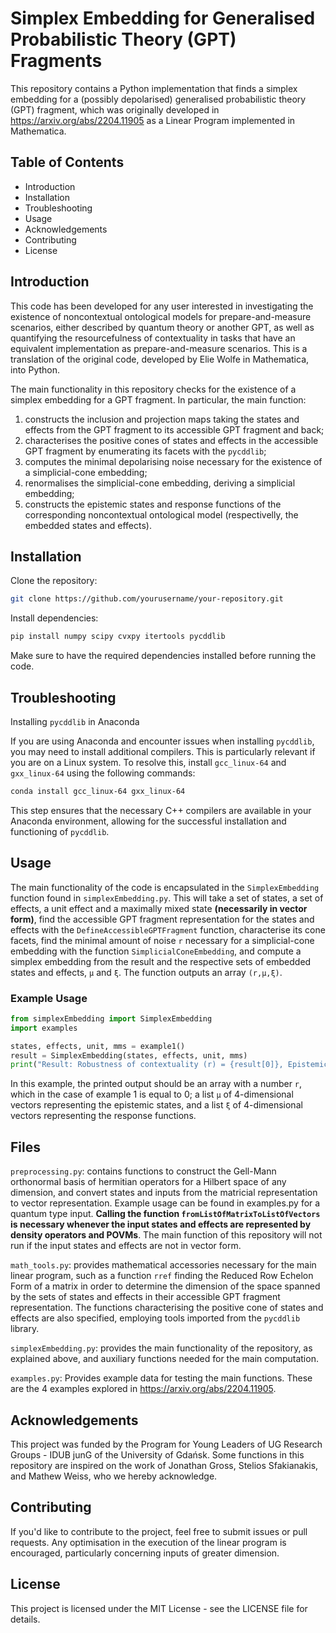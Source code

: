 # Simplex Embedding for Generalised Probabilistic Theory (GPT) Fragments

This repository contains a Python implementation that finds a simplex embedding for a (possibly depolarised) generalised probabilistic theory (GPT) fragment, which was originally developed in <https://arxiv.org/abs/2204.11905> as a Linear Program implemented in Mathematica.

## Table of Contents
- Introduction
- Installation
- Troubleshooting
- Usage
- Acknowledgements
- Contributing
- License

## Introduction

This code has been developed for any user interested in investigating the existence of noncontextual ontological models for prepare-and-measure scenarios, either described by quantum theory or another GPT, as well as quantifying the resourcefulness of contextuality in tasks that have an equivalent implementation as prepare-and-measure scenarios. This is a translation of the original code, developed by Elie Wolfe in Mathematica, into Python. 

The main functionality in this repository checks for the existence of a simplex embedding for a GPT fragment. In particular, the main function:
1. constructs the inclusion and projection maps taking the states and effects from the GPT fragment to its accessible GPT fragment and back;
2. characterises the positive cones of states and effects in the accessible GPT fragment by enumerating its facets with the `pycddlib`; 
3. computes the minimal depolarising noise necessary for the existence of a simplicial-cone embedding; 
4. renormalises the simplicial-cone embedding, deriving a simplicial embedding; 
5. constructs the epistemic states and response functions of the corresponding noncontextual ontological model (respectivelly, the embedded states and effects).


## Installation

Clone the repository:

```bash
git clone https://github.com/yourusername/your-repository.git
```

Install dependencies:

```bash
pip install numpy scipy cvxpy itertools pycddlib
```

Make sure to have the required dependencies installed before running the code.

## Troubleshooting
Installing `pycddlib` in Anaconda

If you are using Anaconda and encounter issues when installing `pycddlib`, you may need to install additional compilers. This is particularly relevant if you are on a Linux system. To resolve this, install `gcc_linux-64` and `gxx_linux-64` using the following commands:

```bash
conda install gcc_linux-64 gxx_linux-64
```

This step ensures that the necessary C++ compilers are available in your Anaconda environment, allowing for the successful installation and functioning of `pycddlib`.


## Usage

The main functionality of the code is encapsulated in the `SimplexEmbedding` function found in `simplexEmbedding.py`. This will take a set of states, a set of effects, a unit effect and a maximally mixed state **(necessarily in vector form)**, find the accessible GPT fragment representation for the states and effects with the `DefineAccessibleGPTFragment` function, characterise its cone facets, find the minimal amount of noise `r` necessary for a simplicial-cone embedding with the function `SimplicialConeEmbedding`, and compute a simplex embedding from the result and the respective sets of embedded states and effects, `μ` and `ξ`. The function outputs an array `(r,μ,ξ)`.

### Example Usage 

```python
from simplexEmbedding import SimplexEmbedding
import examples

states, effects, unit, mms = example1()
result = SimplexEmbedding(states, effects, unit, mms)
print("Result: Robustness of contextuality (r) = {result[0]}, Epistemic States (μ) = {result[1]}, Response Functions (ξ) = {result[2]}")
```

In this example, the printed output should be an array with a number `r`, which in the case of example 1 is equal to 0; a list `μ` of 4-dimensional vectors representing the epistemic states, and a list `ξ` of 4-dimensional vectors representing the response functions. 

## Files

`preprocessing.py`: contains functions to construct the Gell-Mann orthonormal basis of hermitian operators for a Hilbert space of any dimension, and convert states and inputs from the matricial representation to vector representation. Example usage can be found in examples.py for a quantum type input. **Calling the function `fromListOfMatrixToListOfVectors` is necessary whenever the input states and effects are represented by density operators and POVMs**. The main function of this repository will not run if the input states and effects are not in vector form.

`math_tools.py`: provides mathematical accessories necessary for the main linear program, such as a function `rref` finding the Reduced Row Echelon Form of a matrix in order to determine the dimension of the space spanned by the sets of states and effects in their accessible GPT fragment representation. The functions characterising the positive cone of states and effects are also specified, employing tools imported from the `pycddlib` library.

`simplexEmbedding.py`: provides the main functionality of the repository, as explained above, and auxiliary functions needed for the main computation.

`examples.py`: Provides example data for testing the main functions. These are the 4 examples explored in <https://arxiv.org/abs/2204.11905>.

## Acknowledgements

This project was funded by the Program for Young Leaders of UG Research Groups - IDUB junG of the University of Gdańsk. Some functions in this repository are inspired on the work of Jonathan Gross, Stelios Sfakianakis, and Mathew Weiss, who we hereby acknowledge.

## Contributing

If you'd like to contribute to the project, feel free to submit issues or pull requests. Any optimisation in the execution of the linear program is encouraged, particularly concerning inputs of greater dimension.

## License

This project is licensed under the MIT License - see the LICENSE file for details.
